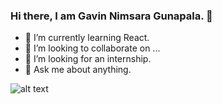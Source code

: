 ### Hi there, I am Gavin Nimsara Gunapala.  👋

<!--
**gavingunapala/gavingunapala** is a ✨ _special_ ✨ repository because its `README.md` (this file) appears on your GitHub profile.

Here are some ideas to get you started:
-->
- 🌱 I’m currently learning React.
- 👯 I’m looking to collaborate on ...
- 👀 I’m looking for an internship.
- 💬 Ask me about anything.

![alt text](https://github.com/[gavingunapala]/[gavingunapala]/blob/[branch]/image.jpg?raw=true)
